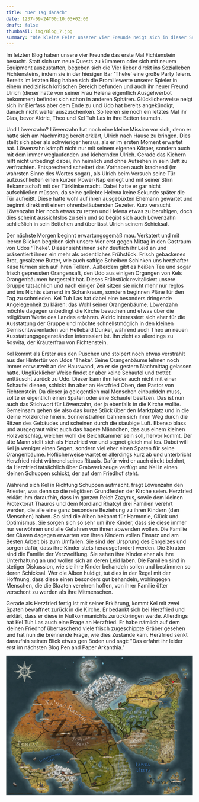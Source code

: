 ```yaml
---
title: "Der Tag danach"
date: 1237-09-24T00:10:03+02:00
draft: false
thumbnail: img/Blog_7.jpg
summary: "Die kleine Feier unserer vier Freunde neigt sich in dieser Session dem Ende zu. Viel schlimmer als das ist allerdings der nächste Morgen, der von brutalen Kopfschmerzen begleitet wird. Während Aldric und Theo noch etwas auf ihr Leben klar kommen müssen, besuchen Löwenzahn und Kel die kleine Kirche in Fichtenstein. Was Kel für eine Entdeckung auf dem Friedhof der Kirche macht, erfahrt ihr hier:"
---
```


Im letzten Blog haben unsere vier Freunde das erste Mal Fichtenstein besucht. Statt sich um neue Quests zu kümmern oder sich mit neuem Equipment auszustatten, begeben sich die Vier lieber direkt ins Sozialleben Fichtensteins, indem sie in der hiesigen Bar 'Theke' eine große Party feiern. Bereits im letzten Blog haben sich die Promillewerte unserer Spieler in einem medizinisch kritischen Bereich befunden und auch ihr neuer Freund Ulrich (dieser hatte von seiner Frau Helena eigentlich Ausgehverbot bekommen) befindet sich schon in anderen Sphären. Glücklicherweise neigt sich ihr Bierfass aber dem Ende zu und Udo hat bereits angekündigt, danach nicht weiter auszuschenken. So leeren sie noch ein letztes Mal ihr Glas, bevor Aldric, Theo und Kel Tuh Las in ihre Betten taumeln.

Und Löwenzahn? Löwenzahn hat noch eine kleine Mission vor sich, denn er hatte sich am Nachmittag bereit erklärt, Ulrich nach Hause zu bringen. Dies stellt sich aber als schwieriger heraus, als er im ersten Moment erwartet hat. Löwenzahn kämpft nicht nur mit seinem eigenen Körper, sondern auch mit dem immer weglaufenden und kichernden Ulrich. Gerade das Kichern hilft nicht unbedingt dabei, ihn heimlich und ohne Aufsehen in sein Bett zu verfrachten. Entsprechend scheitert das Vorhaben auch krachend (im wahrsten Sinne des Wortes sogar), als Ulrich beim Versuch seine Tür aufzuschließen einen kurzen Power-Nap einlegt und mit seiner Stirn Bekanntschaft mit der Türklinke macht. Dabei hatte er gar nicht aufschließen müssen, da seine geliebte Helena keine Sekunde später die Tür aufreißt. Diese hatte wohl auf ihren ausgebüxten Ehemann gewartet und beginnt direkt mit einem ohrenbetäubenden Gezeter. Kurz versucht Löwenzahn hier noch etwas zu retten und Helena etwas zu beruhigen, doch dies scheint aussichtslos zu sein und so begibt sich auch Löwenzahn schließlich in sein Bettchen und überlässt Ulrich seinem Schicksal.

Der nächste Morgen beginnt erwartungsgemäß mau. Verkatert und mit leeren Blicken begeben sich unsere Vier erst gegen Mittag in den Gastraum von Udos 'Theke'. Dieser sieht ihnen sehr deutlich ihr Leid an und präsentiert ihnen ein mehr als ordentliches Frühstück. Frisch gebackenes Brot, gesalzene Butter, wie auch saftige Scheiben Schinken uns herzhafter Käse türmen sich auf ihren Tellern. Außerdem gibt es heißen Tee und sogar frisch gepressten Orangensaft, den Udo aus einigen Organgen von Kels Orangenbäumen hergestellt hat. Dieses Frühstück revitalisiert unsere Gruppe tatsächlich und nach einiger Zeit sitzen sie nicht mehr nur reglos und ins Nichts starrend im Schankraum, sondern beginnen Pläne für den Tag zu schmieden. Kel Tuh Las hat dabei eine besonders dringende Angelegenheit zu klären: das Wohl seiner Orangenbäume. Löwenzahn möchte dagegen unbedingt die Kirche besuchen und etwas über die religiösen Werte des Landes erfahren. Aldric interessiert sich eher für die Ausstattung der Gruppe und möchte schnellstmöglich in den kleinen Gemischtwarenladen von Hellebard Dunkel, während auch Theo an neuen Ausstattungsgegenständen interessiert ist. Ihn zieht es allerdings zu Rosvita, der Kräuterfrau von Fichtenstein.

Kel kommt als Erster aus den Puschen und stolpert noch etwas verstrahlt aus der Hintertür von Udos 'Theke'. Seine Orangenbäume lehnen noch immer entwurzelt an der Hauswand, wo er sie gestern Nachmittag gelassen hatte. Unglücklicher Weise findet er aber keine Schaufel und trottet enttäuscht zurück zu Udo. Dieser kann ihm leider auch nicht mit einer Schaufel dienen, schickt ihn aber an Herzfried Oben, den Pastor von Fichtenstein. Da dieser ja gelegentlich mal Menschen einbuddeln muss, sollte er eigentlich einen Spaten oder eine Schaufel besitzen. Das ist nun auch das Stichwort für Löwenzahn, der ja ebenfalls in die Kirche wollte. Gemeinsam gehen sie also das kurze Stück über den Marktplatz und in die kleine Holzkirche hinein. Sonnenstrahlen bahnen sich ihren Weg durch die Ritzen des Gebäudes und scheinen durch die staubige Luft. Ebenso blass und ausgegraut wirkt auch das hagere Männchen, das aus einem kleinen Holzverschlag, welcher wohl die Beichtkammer sein soll, hervor kommt. Der alte Mann stellt sich als Herzfried vor und segnet gleich mal los. Dabei will Kel ja weniger einen Segen, sondern viel eher einen Spaten für seine Orangenbäume. Höflicherweise wartet er allerdings kurz ab und unterbricht Herzfried nicht während seines Rituals. Dafür wird er auch direkt belohnt, da Herzfried tatsächlich über Grabwerkzeuge verfügt und Kel in einen kleinen Schuppen schickt, der auf dem Friedhof steht.

Während sich Kel in Richtung Schuppen aufmacht, fragt Löwenzahn den Priester, was denn so die religiösen Grundfesten der Kirche seien. Herzfried erklärt ihm daraufhin, dass im ganzen Reich Zazyrus, sowie dem kleinen Protektorat Thauros und dem Nordland Rhatcyl drei Familien verehrt werden, die alle eine ganz besondere Beziehung zu ihren Kindern (den Menschen) haben. So sind die Alben bekannt für Harmonie, Glück und Optimismus. Sie sorgen sich so sehr um ihre Kinder, dass sie diese immer nur verwöhnen und alle Gefahren von ihnen abwenden wollen. Die Familie der Cluven dagegen erwarten von ihren Kindern vollen Einsatz und am Besten Arbeit bis zum Umfallen. Sie sind der Ursprung des Ehrgeizes und sorgen dafür, dass ihre Kinder stets herausgefordert werden. Die Skraten sind die Familie der Verzweiflung. Sie sehen ihre Kinder eher als ihre Unterhaltung an und wollen sich an deren Leid laben. Die Familien sind in stetiger Diskussion, wie sie ihre Kinder behandeln sollen und bestimmen so deren Schicksal. Wer die Alben huldigt, tut dies in der Regel mit der Hoffnung, dass diese einen besonders gut behandeln, wohingegen Menschen, die die Skraten verehren hoffen, von ihrer Familie öfter verschont zu werden als ihre Mitmenschen.

Gerade als Herzfried fertig ist mit seiner Erklärung, kommt Kel mit zwei Spaten bewaffnet zurück in die Kirche. Er bedankt sich bei Herzfried und erklärt, dass er diese in Nullkommanichts zurückbringen werde. Allerdings hat Kel Tuh Las auch eine Frage an Herzfried. Er habe nämlich auf dem kleinen Friedhof überraschend viele frisch zugeschippte Gräber gesehen und hat nun die brennende Frage, wie dies Zustande kam. Herzfried senkt daraufhin seinen Blick etwas gen Boden und sagt: "Das erfahrt ihr leider erst im nächsten Blog Pen and Paper Arkanthia."

<div class="center">
  <img class="img-fluid" title="Weltkarte Arkanthia" alt="Weltkarte Arkanthia." src="./img/Arkanthia_Full_Map_Fichtenstein.jpg" />
</div>





